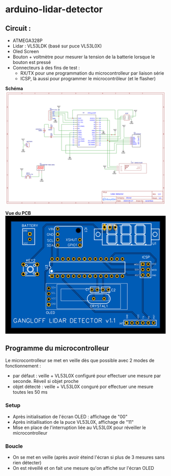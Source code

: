 # arduino-lidar-detector

## Circuit : 
- ATMEGA328P
- Lidar : VL53LDK (basé sur puce VL53L0X)
- Oled Screen
- Bouton + voltmètre pour mesurer la tension de la batterie lorsque le bouton est pressé
- Connecteurs à des fins de test :
  - RX/TX pour une programmation du microcontrolleur par liaison série
  - ICSP, là aussi pour programmer le microcontrôleur (et le flasher)
  
**Schéma**  
![Schéma du circuit](schema.png "Schéma du circuit")

**Vue du PCB**  
![Vue PCB](vue_pcb.svg "Vue PCB")


## Programme du microcontrolleur
Le microcontrolleur se met en veille dès que possible avec 2 modes de fonctionnement :
- par défaut : veille + VL53L0X configuré pour effectuer une mesure par seconde. Réveil si objet proche
- objet détecté : veille + VL53L0X conguré por effectuer une mesure toutes les 50 ms

### Setup
- Après initialisation de l'écran OLED : affichage de "00"
- Après initiallisation de la puce VL53L0X, affichage de "11"
- Mise en place de l'interruption liée au VL53L0X pour réveiller le microcontrolleur

### Boucle
- On se met en veille (après avoir éteind l'écran si plus de 3 mesures sans rien détecter)
- On est réveillé et on fait une mesure qu'on affiche sur l'écran OLED


